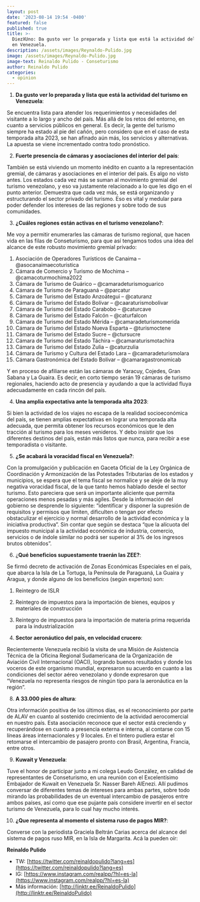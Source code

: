 ```yaml
---
layout: post
date: '2023-08-14 19:54 -0400'
featured: false
published: true
title: >-
  DiezXUno: Da gusto ver lo preparada y lista que está la actividad del turismo
  en Venezuela.
description: /assets/images/Reynaldo-Pulido.jpg
image: /assets/images/Reynaldo-Pulido.jpg
image-text: Reinaldo Pulido - Conseturismo
author: Reinaldo Pulido
categories:
  - opinion
---
```

1) **Da gusto ver lo preparada y lista que está la actividad del turismo en Venezuela**:

Se encuentra lista para atender los requerimientos y necesidades del visitante a lo largo y ancho del país. Más allá de los retos del entorno, en cuanto a servicios públicos en general. Es decir, la gente del turismo siempre ha estado al pie del cañón, pero considero que en el caso de esta temporada alta 2023, se han afinado aún más, los servicios y alternativas. La apuesta se viene incrementado contra todo pronóstico.

2) **Fuerte presencia de cámaras y asociaciones del interior del país**:

También se está viviendo un momento inédito en cuanto a la representación gremial, de cámaras y asociaciones en el interior del país. Es algo no visto antes. Los estados cada vez más se suman al movimiento gremial del turismo venezolano, y eso va justamente relacionado a lo que les digo en el punto anterior. Demuestra que cada vez más, se está organizando y estructurando el sector privado del turismo. Eso es vital y medular para poder defender los intereses de las regiones y sobre todo de sus comunidades.

3) **¿Cuáles regiones están activas en el turismo venezolano?**:

Me voy a permitir enumerarles las cámaras de turismo regional, que hacen vida en las filas de Conseturismo, para que así tengamos todos una idea del alcance de este robusto movimiento gremial privado:

1. Asociación de Operadores Turísticos de Canaima – @asocanaimaecoturistica
2. Cámara de Comercio y Turismo de Mochima – @camacoturmochima2022
3. Cámara de Turismo de Guárico – @camaradeturismoguarico
4. Cámara de Turismo de Paraguaná – @parcatur
5. Cámara de Turismo del Estado Anzoátegui – @caturanz
6. Cámara de Turismo del Estado Bolívar – @caaraturismobolivar
7. Cámara de Turismo del Estado Carabobo – @caturcave
8. Cámara de Turismo del Estado Falcón – @caturfalcon
9. Cámara de Turismo del Estado Mérida – @camaradeturismomerida
10. Cámara de Turismo del Estado Nueva Esparta – @turismoctene
11. Cámara de Turismo del Estado Sucre – @ctursucre
12. Cámara de Turismo del Estado Táchira – @camaraturismotachira
13. Cámara de Turismo del Estado Zulia – @caturzulia
14. Cámara de Turismo y Cultura del Estado Lara – @camaradeturismolara
15. Cámara Gastronómica del Estado Bolívar – @camaragastronomicab

Y en proceso de afiliarse están las cámaras de Yaracuy, Cojedes, Gran Sabana y La Guaira. Es decir, en corto tiempo serán 19 cámaras de turismo regionales, haciendo acto de presencia y ayudando a que la actividad fluya adecuadamente en cada rincón del país.

4) **Una amplia expectativa ante la temporada alta 2023**:

Si bien la actividad de los viajes no escapa de la realidad socioeconómica del país, se tienen amplias expectativas en lograr una temporada alta adecuada, que permita obtener los recursos económicos que le den tracción al turismo para los meses venideros. Y debo insistir que los diferentes destinos del país, están más listos que nunca, para recibir a ese temporadista o visitante.

5) **¿Se acabará la voracidad fiscal en Venezuela?**:

Con la promulgación y publicación en Gaceta Oficial de la Ley Orgánica de Coordinación y Armonización de las Potestades Tributarias de los estados y municipios, se espera que el tema fiscal se normalice y se aleje de la muy negativa voracidad fiscal, de la que tanto hemos hablado desde el sector turismo. Esto pareciera que será un importante aliciente que permita operaciones menos pesadas y más agiles. Desde la información del gobierno se desprende lo siguiente: “identificar y disponer la supresión de requisitos y permisos que limiten, dificulten o tengan por efecto obstaculizar el ejercicio y normal desarrollo de la actividad económica y la iniciativa productiva”. Sin contar que según se destaca “que la alícuota del impuesto municipal a la actividad económica de industria, comercio, servicios o de índole similar no podrá ser superior al 3% de los ingresos brutos obtenidos”.

6) ¿**Qué beneficios supuestamente traerán las ZEE?**:

Se firmó decreto de activación de Zonas Económicas Especiales en el país, que abarca la Isla de La Tortuga, la Península de Paraguaná, La Guaira y Aragua, y donde alguno de los beneficios (según expertos) son:

1) Reintegro de ISLR
2) Reintegro de impuestos para la importación de bienes, equipos y materiales de construcción
3) Reintegro de impuestos para la importación de materia prima requerida para la industrialización

7) **Sector aeronáutico del país, en velocidad crucero**:

Recientemente Venezuela recibió la visita de una Misión de Asistencia Técnica de la Oficina Regional Sudamericana de la Organización de Aviación Civil Internacional (OACI), logrando buenos resultados y donde los voceros de este organismo mundial, expresaron su acuerdo en cuanto a las condiciones del sector aéreo venezolano y donde expresaron que “Venezuela no representa riesgos de ningún tipo para la aeronáutica en la región”.

8) **A 33.000 pies de altura**:

Otra información positiva de los últimos días, es el reconocimiento por parte de ALAV en cuanto al sostenido crecimiento de la actividad aerocomercial en nuestro país. Esta asociación reconoce que el sector está creciendo y recuperándose en cuanto a presencia externa e interna, al contarse con 15 líneas áreas internacionales y 9 locales. En el tintero pudiera estar el retomarse el intercambio de pasajero pronto con Brasil, Argentina, Francia, entre otros.

9) **Kuwait y Venezuela**: 

Tuve el honor de participar junto a mi colega Leudo González, en calidad de representantes de Conseturismo, en una reunión con el Excelentísimo Embajador de Kuwait en Venezuela Sr. Nasser Bareh AlEnezi. Allí pudimos conversar de diferentes temas de intereses para ambas partes, sobre todo mirando las probabilidades de un eventual intercambio de pasajeros entre ambos países, así como que ese pujante país considere invertir en el sector turismo de Venezuela, para lo cual hay mucho interés.

10) **¿Que representa al momento el sistema ruso de pagos MIR?**:

Converse con la periodista Graciela Beltrán Carias acerca del alcance del sistema de pagos ruso MIR, en la Isla de Margarita. Acá la pueden oír: 

**Reinaldo Pulido**
- TW: [https://twitter.com/reinaldopulido?lang=es](https://twitter.com/reinaldopulido?lang=es)
- IG: [https://www.instagram.com/realpp/?hl=es-la](https://www.instagram.com/realpp/?hl=es-la)
- Más información: [http://linktr.ee/ReinaldoPulido](http://linktr.ee/ReinaldoPulido)